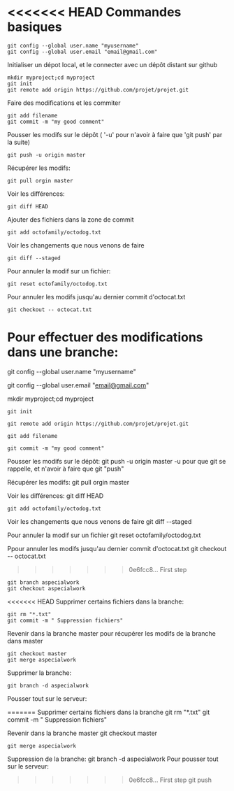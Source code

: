 <<<<<<< HEAD
Commandes basiques
==================

    git config --global user.name "myusername"
    git config --global user.email "email@gmail.com"

Initialiser un dépot local, et le connecter avec un dépôt distant sur github

    mkdir myproject;cd myproject
    git init
    git remote add origin https://github.com/projet/projet.git

Faire des modifications et les commiter

    git add filename
    git commit -m "my good comment"

Pousser les modifs sur le dépôt ( '-u' pour n'avoir à faire que 'git push' par la suite)

    git push -u origin master

Récupérer les modifs:

    git pull orgin master

Voir les différences:

    git diff HEAD

Ajouter des fichiers dans la zone de commit

    git add octofamily/octodog.txt

Voir les changements que nous venons de faire

    git diff --staged

Pour annuler la modif sur un fichier:

    git reset octofamily/octodog.txt

Pour annuler les modifs jusqu'au dernier commit d'octocat.txt

    git checkout -- octocat.txt

Pour effectuer des modifications dans une branche:
=======
git config --global user.name "myusername"

git config --global user.email "email@gmail.com"

mkdir myproject;cd myproject

    git init

    git remote add origin https://github.com/projet/projet.git

    git add filename

    git commit -m "my good comment"

Pousser les modifs sur le dépôt:
    git push -u origin master
-u pour que git se rappelle, et n'avoir à faire que git "push"

Récupérer les modifs:
    git pull orgin master

Voir les différences:
    git diff HEAD

    git add octofamily/octodog.txt

Voir les changements que nous venons de faire
    git diff --staged

Pour annuler la modif sur un fichier
    git reset octofamily/octodog.txt

Ppour annuler les modifs jusqu'au dernier commit d'octocat.txt
    git checkout -- octocat.txt

>>>>>>> 0e6fcc8... First step

    git branch aspecialwork
    git checkout aspecialwork

<<<<<<< HEAD
Supprimer certains fichiers dans la branche:

    git rm "*.txt"
    git commit -m " Suppression fichiers"

Revenir dans la branche master pour récupérer les modifs de la branche dans master

    git checkout master
    git merge aspecialwork

Supprimer la branche:

    git branch -d aspecialwork

Pousser tout sur le serveur:

=======
Supprimer certains fichiers dans la branche
    git rm "*.txt"
    git commit -m " Suppression fichiers"

Revenir dans la branche master
    git checkout master

    git merge aspecialwork
Suppression de la branche:
    git branch -d aspecialwork
Pour pousser tout sur le serveur:
>>>>>>> 0e6fcc8... First step
    git push
